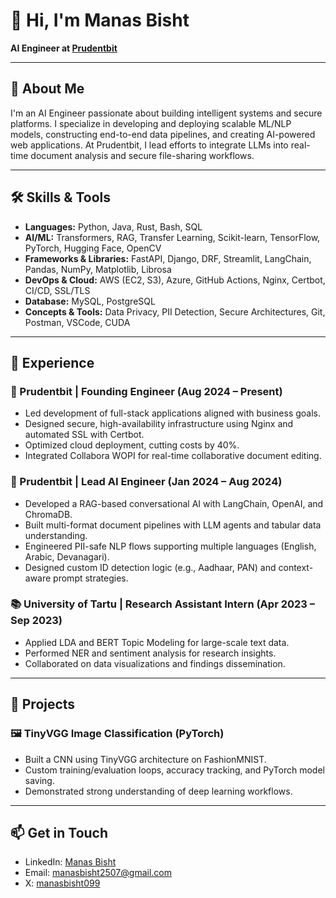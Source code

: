 # 👋 Hi, I'm Manas Bisht

**AI Engineer at [Prudentbit](https://www.prudentbit.com)**

---

## 🚀 About Me

I'm an AI Engineer passionate about building intelligent systems and secure platforms. I specialize in developing and deploying scalable ML/NLP models, constructing end-to-end data pipelines, and creating AI-powered web applications. At Prudentbit, I lead efforts to integrate LLMs into real-time document analysis and secure file-sharing workflows.

---

## 🛠️ Skills & Tools

- **Languages:** Python, Java, Rust, Bash, SQL
- **AI/ML:** Transformers, RAG, Transfer Learning, Scikit-learn, TensorFlow, PyTorch, Hugging Face, OpenCV
- **Frameworks & Libraries:** FastAPI, Django, DRF, Streamlit, LangChain, Pandas, NumPy, Matplotlib, Librosa
- **DevOps & Cloud:** AWS (EC2, S3), Azure, GitHub Actions, Nginx, Certbot, CI/CD, SSL/TLS
- **Database:** MySQL, PostgreSQL
- **Concepts & Tools:** Data Privacy, PII Detection, Secure Architectures, Git, Postman, VSCode, CUDA

---

## 💼 Experience

### 🧠 Prudentbit | Founding Engineer (Aug 2024 – Present)
- Led development of full-stack applications aligned with business goals.
- Designed secure, high-availability infrastructure using Nginx and automated SSL with Certbot.
- Optimized cloud deployment, cutting costs by 40%.
- Integrated Collabora WOPI for real-time collaborative document editing.

### 🤖 Prudentbit | Lead AI Engineer (Jan 2024 – Aug 2024)
- Developed a RAG-based conversational AI with LangChain, OpenAI, and ChromaDB.
- Built multi-format document pipelines with LLM agents and tabular data understanding.
- Engineered PII-safe NLP flows supporting multiple languages (English, Arabic, Devanagari).
- Designed custom ID detection logic (e.g., Aadhaar, PAN) and context-aware prompt strategies.

### 📚 University of Tartu | Research Assistant Intern (Apr 2023 – Sep 2023)
- Applied LDA and BERT Topic Modeling for large-scale text data.
- Performed NER and sentiment analysis for research insights.
- Collaborated on data visualizations and findings dissemination.

---

## 📂 Projects

### 🖼️ TinyVGG Image Classification (PyTorch)
- Built a CNN using TinyVGG architecture on FashionMNIST.
- Custom training/evaluation loops, accuracy tracking, and PyTorch model saving.
- Demonstrated strong understanding of deep learning workflows.

---

## 📫 Get in Touch

- LinkedIn: [Manas Bisht](https://www.linkedin.com/in/manas-bisht-402326202/)
- Email: [manasbisht2507@gmail.com](mailto:manasbisht2507@gmail.com)
- X: [manasbisht099](https://x.com/manasbisht099?t=jzRhoHFTkc2Arll9GnBCfw&s=09)

